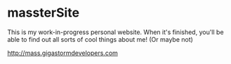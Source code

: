 massterSite
===========

This is my work-in-progress personal website. When it's finished, you'll be able to find out all sorts of cool things about me! (Or maybe not)

http://mass.gigastormdevelopers.com